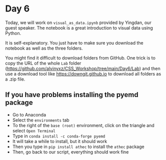 # Day 6

Today, we will work on `visual_as_data.ipynb` provided by Yingdan, our guest speaker. The notebook is a great introduction to visual data using Python.

It is self-explanatory. You just have to make sure you download the notebook as well as the three folders.

You might find it difficult to download folders from GitHub. One trick is to copy the URL of the whole `Lab` folder (https://github.com/alvinyxz/CSS_Workshop/tree/main/Day6/Lab) and then use a download tool like https://downgit.github.io to download all folders as a .zip file.

## If you have problems installing the pyemd package

- Go to Anaconda
- Select the `environments` tab
- To the right of the `base (root)` environment, click on the triangle and select `Open Terminal`
- Type in `conda install -c conda-forge pyemd`
- It will take a while to install, but it should work
- Then you type in `pip install athec` to install the `athec` package
- Then, go back to our script, everything should work fine